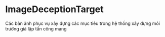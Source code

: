 # ImageDeceptionTarget
Các bản ảnh phục vụ xây dựng các mục tiêu trong hệ thống xây dựng môi trường giả lập tấn công mạng
